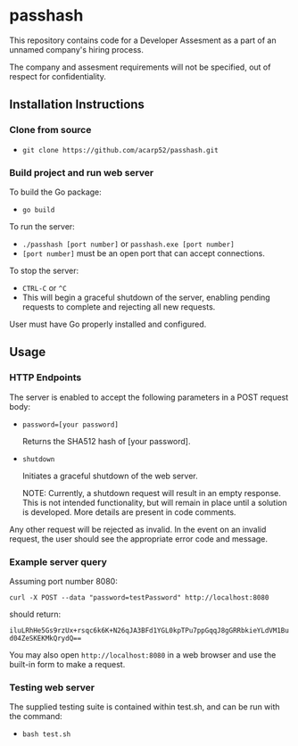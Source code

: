 # passhash

This repository contains code for a Developer Assesment as a part of an unnamed company's hiring process.

The company and assesment requirements will not be specified, out of respect for confidentiality.

## Installation Instructions
### Clone from source
* `git clone https://github.com/acarp52/passhash.git`

### Build project and run web server

To build the Go package:
* `go build`

To run the server:
* `./passhash [port number]` or `passhash.exe [port number]`
* `[port number]` must be an open port that can accept connections.

To stop the server:
* `CTRL-C` or `^C`
* This will begin a graceful shutdown of the server, enabling pending requests to complete and rejecting all new requests.


User must have Go properly installed and configured.


## Usage
### HTTP Endpoints

The server is enabled to accept the following parameters in a POST request body:
* `password=[your password]`
  
  Returns the SHA512 hash of [your password].
* `shutdown`
  
   Initiates a graceful shutdown of the web server.
   
   NOTE: Currently, a shutdown request will result in an empty response. This is not intended functionality, but will remain in place until a solution is developed. More details are present in code comments.

Any other request will be rejected as invalid. In the event on an invalid request, the user should see the appropriate error code and message.

### Example server query

Assuming port number 8080:

`curl -X POST --data "password=testPassword" http://localhost:8080`

should return:

`iluLRhHe5Gs9rzUx+rsqc6k6K+N26qJA3BFd1YGL0kpTPu7ppGqqJ8gGRRbkieYLdVM1Bud04ZeSKEKMkQrydQ==`

You may also open `http://localhost:8080` in a web browser and use the built-in form to make a request.

### Testing web server
The supplied testing suite is contained within test.sh, and can be run with the command:
* `bash test.sh`
